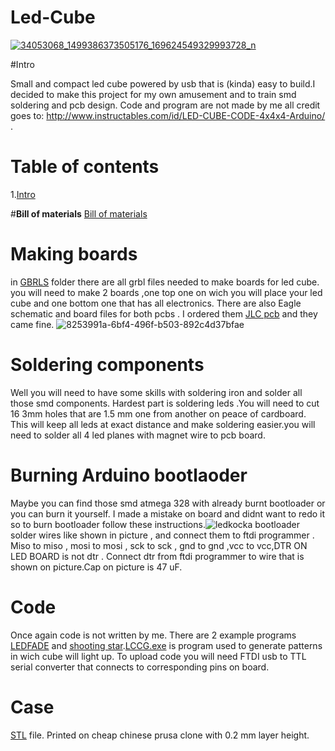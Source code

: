 # Led-Cube

[![34053068_1499386373505176_169624549329993728_n](https://user-images.githubusercontent.com/30388414/40851342-6bceb6f2-65c7-11e8-82b1-2a388cab09af.jpg)](https://www.youtube.com/watch?v=qzwoztolV-c)



#Intro<a name="intro"></a>

Small and compact led cube powered by usb  that is (kinda) easy to build.I decided to make this project for my own amusement and to train smd soldering and pcb design. Code and program are not made  by me all credit goes to: http://www.instructables.com/id/LED-CUBE-CODE-4x4x4-Arduino/ .

# Table of contents
 1.[Intro](#intro)
    
   
   
#**Bill of materials**
  [ Bill of materials](https://github.com/Ropecar5/Led-Cube/blob/master/BILL%20OF%20MATERIALS.txt)
# **Making boards**
in [GBRLS](https://github.com/Ropecar5/Led-Cube/tree/master/GRBLS) folder there are all grbl files needed to make boards for led cube.
you will need to make 2 boards ,one top one on wich you will place your led cube and one bottom one that has all electronics.
There are also Eagle schematic and board files for both pcbs . I ordered them [JLC pcb](https://jlcpcb.com/) and they came fine.
![8253991a-6bf4-496f-b503-892c4d37bfae](https://user-images.githubusercontent.com/30388414/40852599-364db718-65cb-11e8-89c3-0b44dfcc94bc.jpg)

# **Soldering components**
 Well you will need to have some skills with soldering iron and solder all those smd components. Hardest part is soldering leds .You will need to cut 16 3mm holes that are 1.5 mm one from another on peace of cardboard. This will keep all leds at exact distance and make soldering easier.you will need to solder all 4 led planes with magnet wire to pcb board.
 
 # **Burning Arduino bootlaoder**
 Maybe you can find those smd atmega 328 with already burnt bootloader or you can burn it yourself. I made a mistake on board and didnt want to redo it so to burn bootloader follow these instructions.![ledkocka bootloader](https://user-images.githubusercontent.com/30388414/40853525-ae76581e-65ce-11e8-86de-0de6731c919b.jpg)
 solder wires like shown in picture ,  and connect them to ftdi programmer .
Miso to miso , mosi to mosi , sck to sck , gnd to gnd ,vcc to vcc,DTR ON LED BOARD is not dtr .
Connect dtr from ftdi programmer to wire that is shown on picture.Cap on picture is 47 uF.


# **Code**
Once again code is not written by me. There are 2 example programs [LEDFADE](https://github.com/Ropecar5/Led-Cube/tree/master/LEDFADE) and
[shooting star](https://github.com/Ropecar5/Led-Cube/tree/master/shooting_star).[LCCG.exe](https://github.com/Ropecar5/Led-Cube/blob/master/LCCG.exe) is program used to generate patterns in wich cube will light up.  To upload code you will need FTDI usb to TTL serial converter that connects to corresponding pins on board.
# **Case**
[STL](https://github.com/Ropecar5/Led-Cube/tree/master/files) file. Printed on cheap chinese prusa clone with 0.2 mm layer height.


